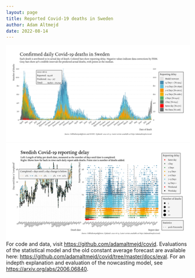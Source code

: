 ```yaml
---
layout: page
title: Reported Covid-19 deaths in Sweden
author: Adam Altmejd
date: 2022-08-14
---
```


![Graph of Swedish Covid-19 deaths with reporting delay.](deaths_lag_sweden_2022-08-14.png "Swedish Covid-19 deaths.")
![Graph of Swedish Covid-19 reporting delay in daily deaths.](lag_trend_sweden_2022-08-14.png "Trend in Swedish Covid-19 mortality reporting delay.")
For code and data, visit <https://github.com/adamaltmejd/covid>.
Evaluations of the statistical model and the old constant average forecast are available here: <https://github.com/adamaltmejd/covid/tree/master/docs/eval>.
For an indepth explanation and evaluation of the nowcasting model, see <https://arxiv.org/abs/2006.06840>.
